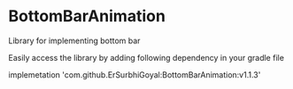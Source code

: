 # BottomBarAnimation
Library for implementing bottom bar

Easily access the library by adding following dependency in your gradle file

implemetation 'com.github.ErSurbhiGoyal:BottomBarAnimation:v1.1.3'
